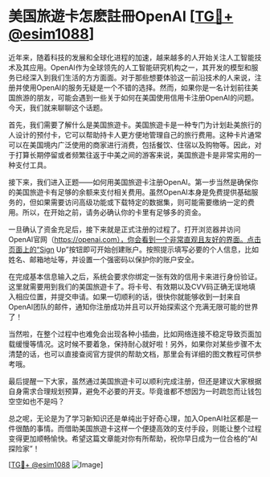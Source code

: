 # 美国旅遊卡怎麽註冊OpenAI [[TG💪+ @esim1088](https://t.me/s/esim1088)]

近年来，随着科技的发展和全球化进程的加速，越来越多的人开始关注人工智能技术及其应用。OpenAI作为全球领先的人工智能研究机构之一，其开发的模型和服务已经深入到我们生活的方方面面。对于那些想要体验这一前沿技术的人来说，注册并使用OpenAI的服务无疑是一个不错的选择。然而，如果你是一名计划前往美国旅游的朋友，可能会遇到一些关于如何在美国使用信用卡注册OpenAI的问题。今天，我们就来聊聊这个话题。

首先，我们需要了解什么是美国旅遊卡。美国旅遊卡是一种专门为计划赴美旅行的人设计的预付卡，它可以帮助持卡人更方便地管理自己的旅行费用。这种卡片通常可以在美国境内广泛使用的商家进行消费，包括餐饮、住宿以及购物等。因此，对于打算长期停留或者频繁往返于中美之间的游客来说，美国旅遊卡是非常实用的一种支付工具。

接下来，我们进入正题——如何用美国旅遊卡注册OpenAI。第一步当然是确保你的美国旅遊卡有足够的余额来支付相关费用。虽然OpenAI本身是免费提供基础服务的，但如果需要访问高级功能或下载特定的数据集，则可能需要缴纳一定的费用。所以，在开始之前，请务必确认你的卡里有足够多的资金。

一旦确认了资金充足后，接下来就是正式注册的过程了。打开浏览器并访问OpenAI官网（https://openai.com），你会看到一个非常直观且友好的界面。点击页面上的“Sign Up”按钮即可开始创建账户。按照提示填写必要的个人信息，比如姓名、邮箱地址等，并设置一个强密码以保护你的账户安全。

在完成基本信息输入之后，系统会要求你绑定一张有效的信用卡来进行身份验证。这里就需要用到我们的美国旅遊卡了。将卡号、有效期以及CVV码正确无误地填入相应位置，并提交申请。如果一切顺利的话，很快你就能够收到一封来自OpenAI团队的邮件，通知你注册成功并且可以开始探索这个充满无限可能的世界了！

当然啦，在整个过程中也难免会出现各种小插曲，比如网络连接不稳定导致页面加载缓慢等情况。这时候不要着急，保持耐心就好啦！另外，如果你对某些步骤不太清楚的话，也可以直接查阅官方提供的帮助文档，那里会有详细的图文教程可供参考哦。

最后提醒一下大家，虽然通过美国旅遊卡可以顺利完成注册，但还是建议大家根据自身需求合理规划预算，避免不必要的开支。毕竟谁都不想因为一时疏忽而让钱包空空如也不是吗？

总之呢，无论是为了学习新知识还是单纯出于好奇心理，加入OpenAI社区都是一件很酷的事情。而借助美国旅遊卡这样一个便捷高效的支付手段，则能让整个过程变得更加顺畅愉快。希望这篇文章能对你有所帮助，祝你早日成为一位合格的“AI探险家”！

[[TG💪+ @esim1088](https://t.me/s/esim1088) ![Image](https://i.postimg.cc/4NQfJmqS/Snipaste-2025-05-13-00-14-12.png)]